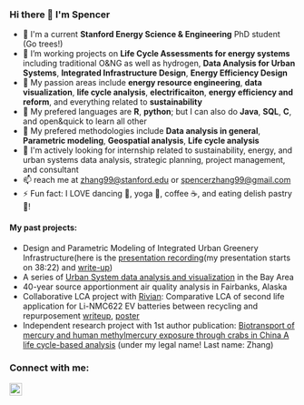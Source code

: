 ### Hi there 👋 I'm Spencer
- 🌲 I'm a current **Stanford Energy Science & Engineering** PhD student (Go trees!)
- 🌱 I’m working projects on **Life Cycle Assessments for energy systems** including traditional O&NG as well as hydrogen, **Data Analysis for Urban Systems**, **Integrated Infrastructure Design**, **Energy Efficiency Design**
- 🌱 My passion areas include **energy resource engineering**, **data visualization**, **life cycle analysis**, **electrificaiton**, **energy efficiency and reform**, and everything related to **sustainability**
- 🔭 My prefered languages are **R**, **python**; but I can also do **Java**, **SQL**, **C**, and open&quick to learn all other
- 🔭 My prefered methodologies include **Data analysis in general**, **Parametric modeling**, **Geospatial analysis**, **Life cycle analysis**
- 💬 I'm actively looking for internship related to sustainability, energy, and urban systems data analysis, strategic planning, project management, and consultant
- 📫 reach me at zhang99@stanford.edu or spencerzhang99@gmail.com
- ⚡ Fun fact: I LOVE dancing 💃, yoga 🧘‍, coffee ☕️, and eating delish pastry 🥐!


#### My past projects:
- Design and Parametric Modeling of Integrated Urban Greenery Infrastructure(here is the [presentation recording](https://stanford.zoom.us/rec/share/tnvqRJ6RQr46ix31fe5M9SbvG7xQI-xovUM1vb_s9Lj1mR7dZkyxutpJaWa2Hyzz.wnkKyGDZthLxnJSQ)(my presentation starts on 38:22) and [write-up](https://drive.google.com/file/d/1ZbckjAcJGi0vEcfSHbMuWsmTKABwgjBN/view?usp=sharing))  
- A series of [Urban System data analysis and visualization](https://spencer-in-github.github.io/sz-218Y.io/) in the Bay Area
- 40-year source apportionment air quality analysis in Fairbanks, Alaska
- Collaborative LCA project with [Rivian](https://rivian.com): Comparative LCA of second life application for Li-NMC622 EV batteries between recycling and repurposement [writeup](https://drive.google.com/file/d/1166McHw-D-IAWxq_W_a7hV5whimoe-4z/view), [poster](https://drive.google.com/file/d/12LY8ht4VebTCPLk4TeCCzNqqzW_HZ7dj/view)
- Independent research project with 1st author publication: [Biotransport of mercury and human methylmercury exposure through crabs in China A life cycle-based analysis](https://www.sciencedirect.com/science/article/pii/S0304389421006488?via%3Dihub) (under my legal name! Last name: Zhang)

### Connect with me:

[<img align="left" alt="spencerz | LinkedIn" width="22px" src="https://cdn.jsdelivr.net/npm/simple-icons@v3/icons/linkedin.svg" />][linkedin]

[linkedin]: https://www.linkedin.com/in/spencerzhang99/
<br />
<!--
**spencer-in-github/spencer-in-github** is a ✨ _special_ ✨ repository because its `README.md` (this file) appears on your GitHub profile.

Here are some ideas to get you started:

- 🔭 I’m currently working on ...
- 🌱 I’m currently learning ...
- 👯 I’m looking to collaborate on ...
- 🤔 I’m looking for help with ...
- 💬 Ask me about ...
- 📫 How to reach me: ...
- 😄 Pronouns: ...
- ⚡ Fun fact: ...
-->
